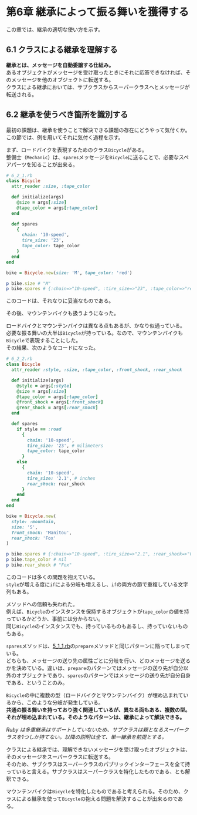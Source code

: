 # 第6章 継承によって振る舞いを獲得する

この章では、継承の適切な使い方を示す。

## 6.1 クラスによる継承を理解する

**継承とは、メッセージを自動委譲する仕組み。**  
あるオブジェクトがメッセージを受け取ったときにそれに応答できなければ、そのメッセージを他のオブジェクトに転送する。  
クラスによる継承においては、サブクラスからスーパークラスへとメッセージが転送される。

## 6.2 継承を使うべき箇所を識別する

最初の課題は、継承を使うことで解決できる課題の存在にどうやって気付くか。  
この節では、例を用いてそれに気付く過程を示す。

まず、ロードバイクを表現するためのクラス`Bicycle`がある。  
整備士（`Mechanic`）は、`spares`メッセージを`Bicycle`に送ることで、必要なスペアパーツを知ることが出来る。

```ruby
# 6_2_1.rb
class Bicycle
  attr_reader :size, :tape_color

  def initialize(args)
    @size = args[:size]
    @tape_color = args[:tape_color]
  end

  def spares
    {
      chain: '10-speed',
      tire_size: '23',
      tape_color: tape_color
    }
  end
end

bike = Bicycle.new(size: 'M', tape_color: 'red')

p bike.size # "M"
p bike.spares # {:chain=>"10-speed", :tire_size=>"23", :tape_color=>"red"}
```

このコードは、それなりに妥当なものである。

その後、マウンテンバイクも扱うようになった。

ロードバイクとマウンテンバイクは異なる点もあるが、かなり似通っている。  
必要な振る舞いの大半は`Bicycle`が持っている。なので、マウンテンバイクも`Bicycle`で表現することにした。  
その結果、次のようなコードになった。

```ruby
# 6_2_2.rb
class Bicycle
  attr_reader :style, :size, :tape_color, :front_shock, :rear_shock

  def initialize(args)
    @style = args[:style]
    @size = args[:size]
    @tape_color = args[:tape_color]
    @front_shock = args[:front_shock]
    @rear_shock = args[:rear_shock]
  end

  def spares
    if style == :road
      {
        chain: '10-speed',
        tire_size: '23', # milimeters
        tape_color: tape_color
      }
    else
      {
        chain: '10-speed',
        tire_size: '2.1', # inches
        rear_shock: rear_shock
      }
    end
  end
end

bike = Bicycle.new(
  style: :mountain,
  size: 'S',
  front_shock: 'Manitou',
  rear_shock: 'Fox'
)

p bike.spares # {:chain=>"10-speed", :tire_size=>"2.1", :rear_shock=>"Fox"}
p bike.tape_color # nil
p bike.rear_shock # "Fox"
```

このコードは多くの問題を抱えている。  
`style`が増える度に`if`による分岐も増えるし、`if`の両方の節で重複している文字列もある。

メソッドへの信頼も失われた。  
例えば、`Bicycle`のインスタンスを保持するオブジェクトが`tape_color`の値を持っているかどうか、事前には分からない。  
同じ`Bicycle`のインスタンスでも、持っているものもあるし、持っていないものもある。

`spares`メソッドは、[5_1_1.rb](../chapter5/5_1_1.rb)の`prepare`メソッドと同じパターンに陥ってしまっている。  
どちらも、メッセージの送り先の属性ごとに分岐を行い、どのメッセージを送るかを決めている。違いは、`prepare`のパターンではメッセージの送り先が自分以外のオブジェクトであり、`spares`のパターンではメッセージの送り先が自分自身である、ということのみ。

`Bicycle`の中に複数の型（ロードバイクとマウンテンバイク）が埋め込まれているから、このような分岐が発生している。  
**共通の振る舞いを持っており強く関連しているが、異なる面もある、複数の型。それが埋め込まれている。そのようなパターンは、継承によって解決できる。**

*Ruby は多重継承はサポートしていないため、サブクラスは親となるスーパークラスを1つしか持てない。以降の説明は全て、単一継承を前提とする。*

クラスによる継承では、理解できないメッセージを受け取ったオブジェクトは、そのメッセージをスーパークラスに転送する。  
そのため、サブクラスはスーパークラスのパブリックインターフェースを全て持っていると言える。サブクラスはスーパークラスを特化したものである、とも解釈できる。

マウンテンバイクは`Bicycle`を特化したものであると考えられる。そのため、クラスによる継承を使って`Bicycle`の抱える問題を解決することが出来るのである。
